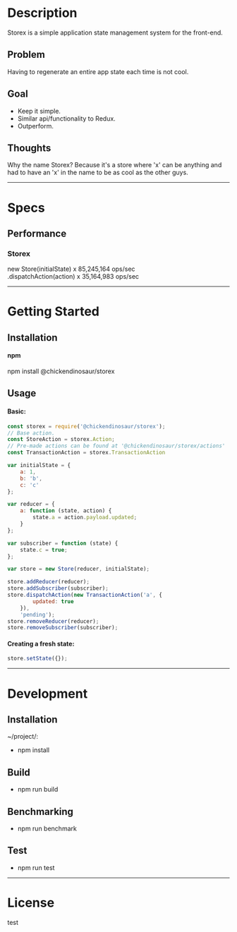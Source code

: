 # Description  

Storex is a simple application state management system for the front-end.

## Problem

Having to regenerate an entire app state each time is not cool.

## Goal

- Keep it simple.
- Similar api/functionality to Redux.
- Outperform.

## Thoughts

Why the name Storex? Because it's a store where 'x' can be anything and had to have an 'x' in the name to be as cool as the other guys.

---  

# Specs  

## Performance  

### Storex

new Store(initialState) x 85,245,164 ops/sec  
.dispatchAction(action) x 35,164,983 ops/sec  

---  

# Getting Started  

## Installation

#### npm  

npm install @chickendinosaur/storex

## Usage

#### Basic:

```javascript
const storex = require('@chickendinosaur/storex');
// Base action.
const StoreAction = storex.Action;
// Pre-made actions can be found at '@chickendinosaur/storex/actions'
const TransactionAction = storex.TransactionAction

var initialState = {
	a: 1,
	b: 'b',
	c: 'c'
};

var reducer = {
	a: function (state, action) {
		state.a = action.payload.updated;
	}
};

var subscriber = function (state) {
	state.c = true;
};

var store = new Store(reducer, initialState);

store.addReducer(reducer);
store.addSubscriber(subscriber);
store.dispatchAction(new TransactionAction('a', {
		updated: true
	}),
	'pending');
store.removeReducer(reducer);
store.removeSubscriber(subscriber);
```

#### Creating a fresh state:

```javascript
store.setState({});
```
---  

# Development  

## Installation  

~/project/:

* npm install

## Build  

* npm run build

## Benchmarking  

* npm run benchmark

## Test  

* npm run test

---  

# License  

test

